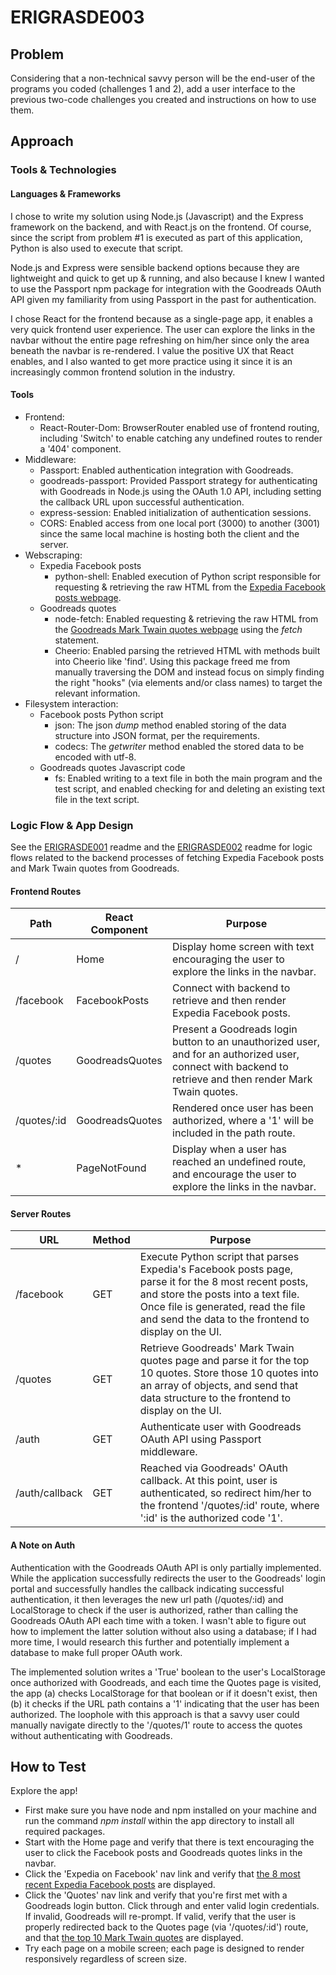 # ERIGRASDE003
## Problem
Considering that a non-technical savvy person will be the end-user of the programs you coded (challenges 1 and 2), add a user interface to the previous two-code challenges you created and instructions on how to use them.
## Approach
### Tools & Technologies
#### Languages & Frameworks
I chose to write my solution using Node.js (Javascript) and the Express framework on the backend, and with React.js on the frontend. Of course, since the script from problem #1 is executed as part of this application, Python is also used to execute that script.

Node.js and Express were sensible backend options because they are lightweight and quick to get up & running, and also because I knew I wanted to use the Passport npm package for integration with the Goodreads OAuth API given my familiarity from using Passport in the past for authentication.

I chose React for the frontend because as a single-page app, it enables a very quick frontend user experience. The user can explore the links in the navbar without the entire page refreshing on him/her since only the area beneath the navbar is re-rendered. I value the positive UX that React enables, and I also wanted to get more practice using it since it is an increasingly common frontend solution in the industry.

#### Tools
* Frontend:
  * React-Router-Dom: BrowserRouter enabled use of frontend routing, including 'Switch' to enable catching any undefined routes to render a '404' component.
* Middleware:
  * Passport: Enabled authentication integration with Goodreads.
  * goodreads-passport: Provided Passport strategy for authenticating with Goodreads in Node.js using the OAuth 1.0 API, including setting the callback URL upon successful authentication.
  * express-session: Enabled initialization of authentication sessions.
  * CORS: Enabled access from one local port (3000) to another (3001) since the same local machine is hosting both the client and the server.
* Webscraping:
  * Expedia Facebook posts
    * python-shell: Enabled execution of Python script responsible for requesting & retrieving the raw HTML from the [Expedia Facebook posts webpage](https://www.facebook.com/pg/expedia/posts/ "Expedia Facebook posts webpage").
  * Goodreads quotes
    * node-fetch: Enabled requesting & retrieving the raw HTML from the [Goodreads Mark Twain quotes webpage](https://www.goodreads.com/author/quotes/1244.Mark_Twain "Goodreads Mark Twain quotes webpage") using the *fetch* statement.
    * Cheerio: Enabled parsing the retrieved HTML with methods built into Cheerio like 'find'. Using this package freed me from manually traversing the DOM and instead focus on simply finding the right "hooks" (via elements and/or class names) to target the relevant information.
* Filesystem interaction:
  * Facebook posts Python script
    * json: The json *dump* method enabled storing of the data structure into JSON format, per the requirements.
    * codecs: The *getwriter* method enabled the stored data to be encoded with utf-8.
  * Goodreads quotes Javascript code
    * fs: Enabled writing to a text file in both the main program and the test script, and enabled checking for and deleting an existing text file in the text script.

### Logic Flow & App Design
See the [ERIGRASDE001](https://github.com/graemeerickson/ERIGRASDE001 "ERIGRASDE001") readme and the [ERIGRASDE002](https://github.com/graemeerickson/ERIGRASDE002 "ERIGRASDE002") readme for logic flows related to the backend processes of fetching Expedia Facebook posts and Mark Twain quotes from Goodreads.
#### Frontend Routes
|Path|React Component|Purpose
|--|--|--|
|/|Home|Display home screen with text encouraging the user to explore the links in the navbar.
|/facebook|FacebookPosts|Connect with backend to retrieve and then render Expedia Facebook posts.
|/quotes|GoodreadsQuotes|Present a Goodreads login button to an unauthorized user, and for an authorized user, connect with backend to retrieve and then render Mark Twain quotes.
|/quotes/:id|GoodreadsQuotes|Rendered once user has been authorized, where a '1' will be included in the path route.
|*|PageNotFound|Display when a user has reached an undefined route, and encourage the user to explore the links in the navbar.
#### Server Routes
|URL|Method|Purpose
|--|--|--|
|/facebook|GET|Execute Python script that parses Expedia's Facebook posts page, parse it for the 8 most recent posts, and store the posts into a text file. Once file is generated, read the file and send the data to the frontend to display on the UI.
|/quotes|GET|Retrieve Goodreads' Mark Twain quotes page and parse it for the top 10 quotes. Store those 10 quotes into an array of objects, and send that data structure to the frontend to display on the UI.
|/auth|GET|Authenticate user with Goodreads OAuth API using Passport middleware.
|/auth/callback|GET|Reached via Goodreads' OAuth callback. At this point, user is authenticated, so redirect him/her to the frontend '/quotes/:id' route, where ':id' is the authorized code '1'.
#### A Note on Auth
Authentication with the Goodreads OAuth API is only partially implemented. While the application successfully redirects the user to the Goodreads' login portal and successfully handles the callback indicating successful authentication, it then leverages the new url path (/quotes/:id) and LocalStorage to check if the user is authorized, rather than calling the Goodreads OAuth API each time with a token. I wasn't able to figure out how to implement the latter solution without also using a database; if I had more time, I would research this further and potentially implement a database to make full proper OAuth work.

The implemented solution writes a 'True' boolean to the user's LocalStorage once authorized with Goodreads, and each time the Quotes page is visited, the app (a) checks LocalStorage for that boolean or if it doesn't exist, then (b) it checks if the URL path contains a '1' indicating that the user has been authorized. The loophole with this approach is that a savvy user could manually navigate directly to the '/quotes/1' route to access the quotes without authenticating with Goodreads.
## How to Test
Explore the app!

* First make sure you have node and npm installed on your machine and run the command *npm install* within the app directory to install all required packages.
* Start with the Home page and verify that there is text encouraging the user to click the Facebook posts and Goodreads quotes links in the navbar.
* Click the 'Expedia on Facebook' nav link and verify that [the 8 most recent Expedia Facebook posts](https://www.facebook.com/pg/expedia/posts/ "the 8 most recent Expedia Facebook posts") are displayed.
* Click the 'Quotes' nav link and verify that you're first met with a Goodreads login button. Click through and enter valid login credentials. If invalid, Goodreads will re-prompt. If valid, verify that the user is properly redirected back to the Quotes page (via '/quotes/:id') route, and that [the top 10 Mark Twain quotes](https://www.goodreads.com/author/quotes/1244.Mark_Twain "the top 10 Mark Twain quotes") are displayed.
* Try each page on a mobile screen; each page is designed to render responsively regardless of screen size.